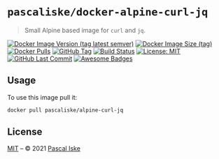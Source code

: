# `pascaliske/docker-alpine-curl-jq`

> Small Alpine based image for `curl` and `jq`.

[![Docker Image Version (tag latest semver)](https://img.shields.io/docker/v/pascaliske/alpine-curl-jq/latest?style=flat-square)](https://hub.docker.com/r/pascaliske/alpine-curl-jq) [![Docker Image Size (tag)](https://img.shields.io/docker/image-size/pascaliske/alpine-curl-jq/latest?style=flat-square)](https://hub.docker.com/r/pascaliske/alpine-curl-jq) [![Docker Pulls](https://img.shields.io/docker/pulls/pascaliske/alpine-curl-jq?style=flat-square)](https://hub.docker.com/r/pascaliske/alpine-curl-jq) [![GitHub Tag](https://img.shields.io/github/v/tag/pascaliske/docker-alpine-curl-jq?style=flat-square)](https://github.com/pascaliske/docker-alpine-curl-jq) [![Build Status](https://img.shields.io/github/workflow/status/pascaliske/docker-alpine-curl-jq/Image/master?label=build&style=flat-square)](https://github.com/pascaliske/docker-alpine-curl-jq/actions) [![License: MIT](https://img.shields.io/badge/License-MIT-blue.svg?style=flat-square)](https://opensource.org/licenses/MIT) [![GitHub Last Commit](https://img.shields.io/github/last-commit/pascaliske/docker-alpine-curl-jq?style=flat-square)](https://github.com/pascaliske/docker-alpine-curl-jq) [![Awesome Badges](https://img.shields.io/badge/badges-awesome-green.svg?style=flat-square)](https://github.com/Naereen/badges)

## Usage

To use this image pull it:

```bash
docker pull pascaliske/alpine-curl-jq
```

## License

[MIT](LICENSE.md) – © 2021 [Pascal Iske](https://pascaliske.dev)
